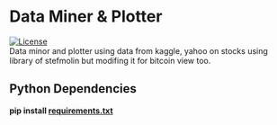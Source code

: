 # Data Miner & Plotter
[![License](https://img.shields.io/badge/License-MIT-blue.svg)](https://github.com/DevilDipan/dataplotter_stefmolin/blob/master/LICENSE) <br />
Data minor and plotter using data from kaggle, yahoo on stocks using 
library of stefmolin but modifing it for bitcoin view too.

## Python Dependencies
**pip install [requirements.txt](https://github.com/DevilDipan/Data-Miner_Plotter/blob/master/Requirments.txt)**
